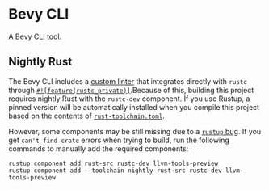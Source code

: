 # Bevy CLI

A Bevy CLI tool.

## Nightly Rust

The Bevy CLI includes a [custom linter](bevy_lint) that integrates directly with `rustc` through [`#![feature(rustc_private)]`](https://doc.rust-lang.org/nightly/unstable-book/language-features/rustc-private.html).Because of this, building this project requires nightly Rust with the `rustc-dev` component. If you use Rustup, a pinned version will be automatically installed when you compile this project based on the contents of [`rust-toolchain.toml`](rust-toolchain.toml).

However, some components may be still missing due to a [`rustup` bug](https://github.com/rust-lang/rustup/issues/3255). If you get `can't find crate` errors when trying to build, run the following commands to manually add the required components:

```
rustup component add rust-src rustc-dev llvm-tools-preview
rustup component add --toolchain nightly rust-src rustc-dev llvm-tools-preview
```
